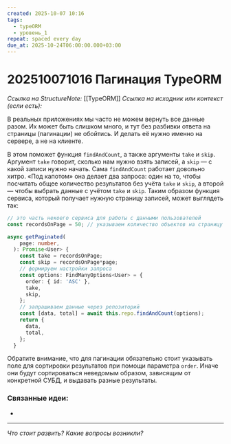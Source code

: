 ```yaml
---
created: 2025-10-07 10:16
tags:
  - typeORM
  - уровень_1
repeat: spaced every day
due_at: 2025-10-24T06:00:00.000+03:00
---
```

# 202510071016 Пагинация TypeORM

*Ссылка на StructureNote:* [[TypeORM]]
*Ссылка на исходник или контекст (если есть):*

В реальных приложениях мы часто не можем вернуть все данные разом. Их может быть слишком много, и тут без разбивки ответа на страницы (пагинации) не обойтись. И делать её нужно именно на сервере, а не на клиенте.

В этом поможет функция `findAndCount`, а также аргументы `take` и `skip`. Аргумент `take` говорит, сколько нам нужно взять записей, а `skip` — с какой записи нужно начать. Сама `findAndCount` работает довольно хитро. «Под капотом» она делает два запроса: один на то, чтобы посчитать общее количество результатов без учёта `take` и `skip`, а второй — чтобы выбрать данные с учётом `take` и `skip`. Таким образом функция сервиса, который получает нужную страницу записей, может выглядеть так:

```ts
// это часть некоего сервиса для работы с данными пользователей
const recordsOnPage = 50; // указываем количество объектов на страницу

async getPaginated(
    page: number,
  ): Promise<User> {
    const take = recordsOnPage;
    const skip = recordsOnPage*page;
    // формируем настройки запроса
    const options: FindManyOptions<User> = {
      order: { id: 'ASC' },
      take,
      skip,
    };
    // запрашиваем данные через репозиторий
    const [data, total] = await this.repo.findAndCount(options);
    return {
      data,
      total,
    };
  }
```

Обратите внимание, что для пагинации обязательно стоит указывать поле для сортировки результатов при помощи параметра `order`. Иначе они будут сортироваться неведомым образом, зависящим от конкретной СУБД, и выдавать разные результаты.

### Связанные идеи:

* 

---

*Что стоит развить? Какие вопросы возникли?*
